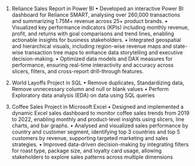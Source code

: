 1. Reliance Sales Report in Power BI
  •	Developed an interactive Power BI dashboard for Reliance SMART, analysing over 260,000 transactions and summarizing 1.75M+ revenue across 25+ product brands.
  •	Visualized key performance indicators (KPIs) including monthly revenue, profit, and returns with goal comparisons and trend lines, enabling actionable insights      for business stakeholders.
  •	Integrated geospatial and hierarchical visuals, including region-wise revenue maps and state-wise transaction tree maps to enhance data storytelling and             executive decision-making.
  •	Optimized data models and DAX measures for performance, ensuring real-time interactivity and accuracy across slicers, filters, and cross-report drill-through        features.

2. World Layoffs Project in SQL
  •	Remove duplicates, Standardizing data, Remove unnecessary column and null or blank values
  •	Perform Exploratory data analysis (EDA) on data using SQL queries 

3. Coffee Sales Project in Microsoft Excel
  •	Designed and implemented a dynamic Excel sales dashboard to monitor coffee sales trends from 2019 to 2022, enabling monthly and product-level insights using         slicers, line charts, and bar graphs.
  •	Analysed and visualized sales performance by country and customer segment, identifying top 3 countries and top 5 customers by revenue, supporting targeted           marketing and sales strategies.
  •	Improved data-driven decision-making by integrating filters for roast type, package size, and loyalty card usage, allowing stakeholders to explore sales             patterns across multiple dimensions



